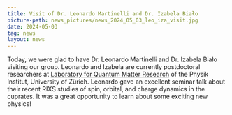 ```yaml
---
title: Visit of Dr. Leonardo Martinelli and Dr. Izabela Biało
picture-path: news_pictures/news_2024_05_03_leo_iza_visit.jpg
date: 2024-05-03
tag: news
layout: news
---
```


Today, we were glad to have Dr. Leonardo Martinelli and Dr. Izabela Biało visiting our group. Leonardo and Izabela are currently postdoctoral researchers at <a href="https://www.physik.uzh.ch/groups/chang/index.php" target="_blank">Laboratory for Quantum Matter Research</a> of the Physik Institut, University of Zürich. Leonardo gave an excellent seminar talk about their recent RIXS studies of spin, orbital, and charge dynamics in the cuprates. It was a great opportunity to learn about some exciting new physics!